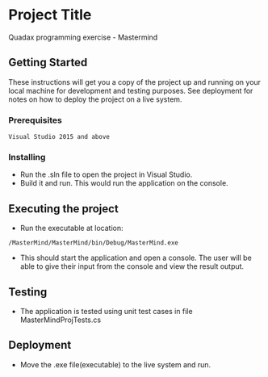 # Project Title

Quadax programming exercise - Mastermind

## Getting Started

These instructions will get you a copy of the project up and running on your local machine for development and testing purposes. See deployment for notes on how to deploy the project on a live system.

### Prerequisites

```
Visual Studio 2015 and above
```

### Installing

* Run the .sln file to open the project in Visual Studio.
* Build it and run. This would run the application on the console.

## Executing the project
* Run the executable at location: 
```
/MasterMind/MasterMind/bin/Debug/MasterMind.exe
```
* This should start the application and open a console. The user will be able to give their input from the console and view the result output.

## Testing

* The application is tested using unit test cases in file MasterMindProjTests.cs

## Deployment

* Move the .exe file(executable) to the live system and run.
